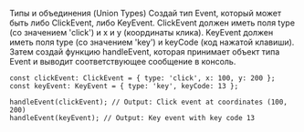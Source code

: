 Типы и объединения (Union Types)
Создай тип Event, который может быть либо ClickEvent, либо KeyEvent. ClickEvent должен иметь поля type (со значением 'click') и x и y (координаты клика). KeyEvent должен иметь поля type (со значением 'key') и keyCode (код нажатой клавиши). Затем создай функцию handleEvent, которая принимает объект типа Event и выводит соответствующее сообщение в консоль.

```
const clickEvent: ClickEvent = { type: 'click', x: 100, y: 200 };
const keyEvent: KeyEvent = { type: 'key', keyCode: 13 };

handleEvent(clickEvent); // Output: Click event at coordinates (100, 200)
handleEvent(keyEvent); // Output: Key event with key code 13

```








